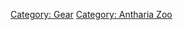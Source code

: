 [Category: Gear](Category:_Gear "wikilink") [Category: Antharia
Zoo](Category:_Antharia_Zoo "wikilink")
